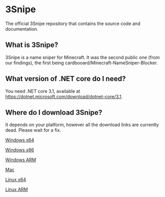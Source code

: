 
# 3Snipe
The official 3Snipe repository that contains the source code and documentation.

## What is 3Snipe?
3Snipe is a name sniper for Minecraft. It was the second public one (from our findings), the first being cardbooard/Minecraft-NameSniper-Blocker.

## What version of .NET core do I need?
You need .NET core 3.1, available at https://dotnet.microsoft.com/download/dotnet-core/3.1.

## Where do I download 3Snipe?
It depends on your platform, however all the download links are currently dead. Please wait for a fix.

[Windows x64](https://ci.appveyor.com/api/projects/tygamer1to7/3snipe/artifacts/bin/win-x64.zip) 

[Windows x86](https://ci.appveyor.com/api/projects/tygamer1to7/3snipe/artifacts/bin/win-x86.zip)

[Windows ARM](https://ci.appveyor.com/api/projects/tygamer1to7/3snipe/artifacts/bin/win-arm.zip) 

[Mac](https://ci.appveyor.com/api/projects/tygamer1to7/3snipe/artifacts/bin/osx-x64.zip)


[Linux x64](https://ci.appveyor.com/api/projects/tygamer1to7/3snipe/artifacts/bin/linux-x64.zip)

[Linux ARM](https://ci.appveyor.com/api/projects/tygamer1to7/3snipe/artifacts/bin/linux-arm.zip)
